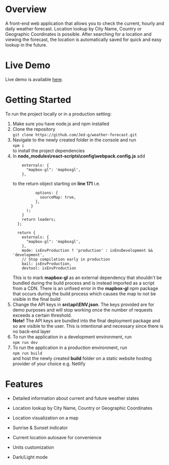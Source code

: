 # Overview
A front-end web application that allows you to check the current, hourly and daily weather forecast. Location lookup by City Name, Country or Geographic Coordinates is possible. After searching for a location and viewing the forecast, the location is automatically saved for quick and easy lookup in the future.
# Live Demo
Live demo is available [here](https://weather.jgolebiewski.com).
# Getting Started
To run the project locally or in a production setting:
1. Make sure you have node.js and npm installed
2. Clone the repository  
`git clone https://github.com/Jed-g/weather-forecast.git`
3. Navigate to the newly created folder in the console and run  
`npm i`  
to install the project dependencies
4. In **node_modules\react-scripts\config\webpack.config.js** add  
    ```
        externals: {
          "mapbox-gl": 'mapboxgl',
        },
    ```
    to the return object starting on **line 171** i.e.
    ```
              options: {
                sourceMap: true,
              },
            }
          );
        }
        return loaders;
      };
    
      return {
        externals: {
          "mapbox-gl": 'mapboxgl',
        },
        mode: isEnvProduction ? 'production' : isEnvDevelopment && 'development',
        // Stop compilation early in production
        bail: isEnvProduction,
        devtool: isEnvProduction
    ```
    This is to mark **mapbox-gl** as an external dependency that shouldn't be bundled during the build process and is instead imported as a script from a CDN. There is an unfixed error in the **mapbox-gl** npm package that occurs during the build process which causes the map to not be visible in the final build
5. Change the API keys in **src\api\ENV.json**. The keys provided are for demo purposes and will stop working once the number of requests exceeds a certain threshold.  
**Note!** The API keys are bundled into the final deployment package and so are visible to the user. This is intentional and necessary since there is no back-end layer
7. To run the application in a development environment, run  
`npm run dev`
8. To run the application in a production environment, run  
`npm run build`  
and host the newly created **build** folder on a static website hosting provider of your choice e.g. Netlify
# Features
- Detailed information about current and future weather states

- Location lookup by City Name, Country or Geographic Coordinates

- Location visualization on a map

- Sunrise & Sunset indicator

- Current location autosave for convenience

- Units customization

- Dark/Light mode

